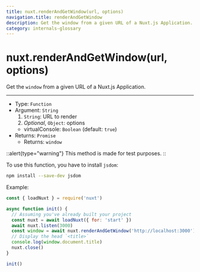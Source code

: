 ```yaml
---
title: nuxt.renderAndGetWindow(url, options)
navigation.title: renderAndGetWindow
description: Get the window from a given URL of a Nuxt.js Application.
category: internals-glossary
---
```

# nuxt.renderAndGetWindow(url, options)

Get the `window` from a given URL of a Nuxt.js Application.

---

- Type: `Function`
- Argument: `String`
  1. `String`: URL to render
  2. _Optional_, `Object`: options
  - virtualConsole: `Boolean` (default: `true`)
- Returns: `Promise`
  - Returns: `window`

::alert{type="warning"}
This method is made for test purposes.
::

To use this function, you have to install `jsdom`:

```bash
npm install --save-dev jsdom
```

Example:

```js
const { loadNuxt } = require('nuxt')

async function init() {
  // Assuming you've already built your project
  const nuxt = await loadNuxt({ for: 'start' })
  await nuxt.listen(3000)
  const window = await nuxt.renderAndGetWindow('http://localhost:3000')
  // Display the head `<title>`
  console.log(window.document.title)
  nuxt.close()
}

init()
```
